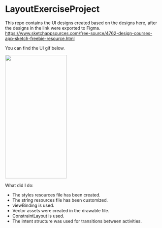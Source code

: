 # LayoutExerciseProject

This repo contains the UI designs created based on the designs here, after the designs in the link were exported to Figma.
https://www.sketchappsources.com/free-source/4762-design-courses-app-sketch-freebie-resource.html

You can find the UI gif below.

<img src="https://github.com/pelsinkaplan/Upschool-Progress/blob/main/Projects/LayoutExerciseProject/ProjectGif.gif" width="200" height="400">

What did I do:

- The styles resources file has been created.
- The string resources file has been customized.
- viewBinding is used.
- Vector assets were created in the drawable file.
- ConstraintLayout is used.
- The intent structure was used for transitions between activities.
